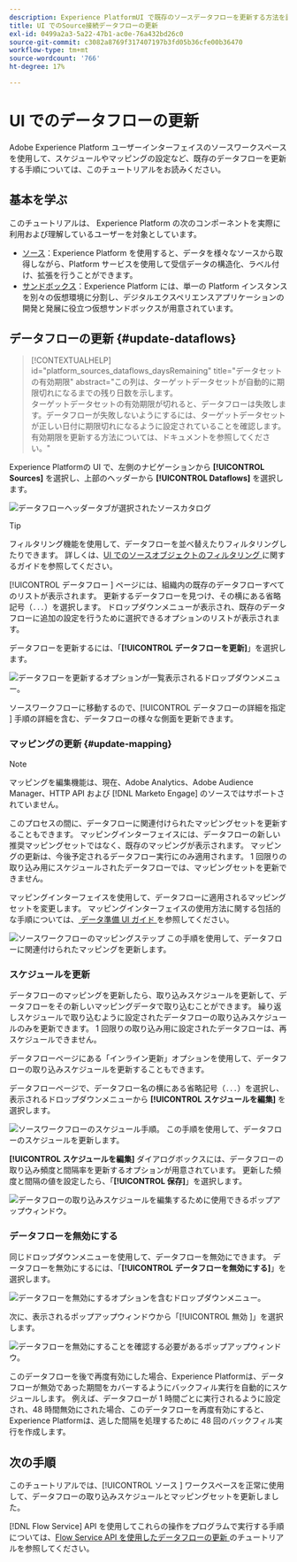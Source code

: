 ```yaml
---
description: Experience PlatformUI で既存のソースデータフローを更新する方法を説明します。
title: UI でのSource接続データフローの更新
exl-id: 0499a2a3-5a22-47b1-ac0e-76a432bd26c0
source-git-commit: c3082a8769f317407197b3fd05b36cfe00b36470
workflow-type: tm+mt
source-wordcount: '766'
ht-degree: 17%

---
```


# UI でのデータフローの更新

Adobe Experience Platform ユーザーインターフェイスのソースワークスペースを使用して、スケジュールやマッピングの設定など、既存のデータフローを更新する手順については、このチュートリアルをお読みください。

## 基本を学ぶ

このチュートリアルは、 Experience Platform の次のコンポーネントを実際に利用および理解しているユーザーを対象としています。

* [ソース](../../home.md)：Experience Platform を使用すると、データを様々なソースから取得しながら、Platform サービスを使用して受信データの構造化、ラベル付け、拡張を行うことができます。
* [サンドボックス](../../../sandboxes/home.md)：Experience Platform には、単一の Platform インスタンスを別々の仮想環境に分割し、デジタルエクスペリエンスアプリケーションの開発と発展に役立つ仮想サンドボックスが用意されています。

## データフローの更新 {#update-dataflows}

>[!CONTEXTUALHELP]
>id="platform_sources_dataflows_daysRemaining"
>title="データセットの有効期限"
>abstract="この列は、ターゲットデータセットが自動的に期限切れになるまでの残り日数を示します。<br>ターゲットデータセットの有効期限が切れると、データフローは失敗します。データフローが失敗しないようにするには、ターゲットデータセットが正しい日付に期限切れになるように設定されていることを確認します。有効期限を更新する方法については、ドキュメントを参照してください。"

Experience Platformの UI で、左側のナビゲーションから **[!UICONTROL Sources]** を選択し、上部のヘッダーから **[!UICONTROL Dataflows]** を選択します。

![ データフローヘッダータブが選択されたソースカタログ ](../../images/tutorials/update-dataflows/catalog.png)

>[!TIP]
>
>フィルタリング機能を使用して、データフローを並べ替えたりフィルタリングしたりできます。 詳しくは、[UI でのソースオブジェクトのフィルタリング ](./filter.md) に関するガイドを参照してください。

[!UICONTROL  データフロー ] ページには、組織内の既存のデータフローすべてのリストが表示されます。 更新するデータフローを見つけ、その横にある省略記号（`...`）を選択します。 ドロップダウンメニューが表示され、既存のデータフローに追加の設定を行うために選択できるオプションのリストが表示されます。

データフローを更新するには、「**[!UICONTROL データフローを更新]**」を選択します。

![ データフローを更新するオプションが一覧表示されるドロップダウンメニュー。](../../images/tutorials/update-dataflows/dropdown_update.png)

ソースワークフローに移動するので、[!UICONTROL  データフローの詳細を指定 ] 手順の詳細を含む、データフローの様々な側面を更新できます。

### マッピングの更新 {#update-mapping}

>[!NOTE]
>
>マッピングを編集機能は、現在、Adobe Analytics、Adobe Audience Manager、HTTP API および [!DNL Marketo Engage] のソースではサポートされていません。

このプロセスの間に、データフローに関連付けられたマッピングセットを更新することもできます。  マッピングインターフェイスには、データフローの新しい推奨マッピングセットではなく、既存のマッピングが表示されます。 マッピングの更新は、今後予定されるデータフロー実行にのみ適用されます。 1 回限りの取り込み用にスケジュールされたデータフローでは、マッピングセットを更新できません。

マッピングインターフェイスを使用して、データフローに適用されるマッピングセットを変更します。 マッピングインターフェイスの使用方法に関する包括的な手順については、[ データ準備 UI ガイド ](../../../data-prep/ui/mapping.md) を参照してください。

![ ソースワークフローのマッピングステップ この手順を使用して、データフローに関連付けられたマッピングを更新します。](../../images/tutorials/update-dataflows/mapping.png)

### スケジュールを更新

データフローのマッピングを更新したら、取り込みスケジュールを更新して、データフローをその新しいマッピングデータで取り込むことができます。 繰り返しスケジュールで取り込むように設定されたデータフローの取り込みスケジュールのみを更新できます。 1 回限りの取り込み用に設定されたデータフローは、再スケジュールできません。

データフローページにある「インライン更新」オプションを使用して、データフローの取り込みスケジュールを更新することもできます。

データフローページで、データフロー名の横にある省略記号（`...`）を選択し、表示されるドロップダウンメニューから **[!UICONTROL スケジュールを編集]** を選択します。

![ ソースワークフローのスケジュール手順。 この手順を使用して、データフローのスケジュールを更新します。](../../images/tutorials/update-dataflows/dropdown_edit.png)

**[!UICONTROL スケジュールを編集]** ダイアログボックスには、データフローの取り込み頻度と間隔率を更新するオプションが用意されています。 更新した頻度と間隔の値を設定したら、「**[!UICONTROL 保存]**」を選択します。

![ データフローの取り込みスケジュールを編集するために使用できるポップアップウィンドウ。](../../images/tutorials/update-dataflows/edit_schedule.png)

### データフローを無効にする

同じドロップダウンメニューを使用して、データフローを無効にできます。 データフローを無効にするには、「**[!UICONTROL データフローを無効にする]**」を選択します。

![ データフローを無効にするオプションを含むドロップダウンメニュー。](../../images/tutorials/update-dataflows/dropdown_disable.png)

次に、表示されるポップアップウィンドウから「[!UICONTROL  無効 ]」を選択します。

![ データフローを無効にすることを確認する必要があるポップアップウィンドウ。](../../images/tutorials/update-dataflows/disable_dataflow.png)

このデータフローを後で再度有効にした場合、Experience Platformは、データフローが無効であった期間をカバーするようにバックフィル実行を自動的にスケジュールします。 例えば、データフローが 1 時間ごとに実行されるように設定され、48 時間無効にされた場合、このデータフローを再度有効にすると、Experience Platformは、逃した間隔を処理するために 48 回のバックフィル実行を作成します。

## 次の手順

このチュートリアルでは、[!UICONTROL  ソース ] ワークスペースを正常に使用して、データフローの取り込みスケジュールとマッピングセットを更新しました。

[!DNL Flow Service] API を使用してこれらの操作をプログラムで実行する手順については、[Flow Service API を使用したデータフローの更新 ](../../tutorials/api/update-dataflows.md) のチュートリアルを参照してください。

